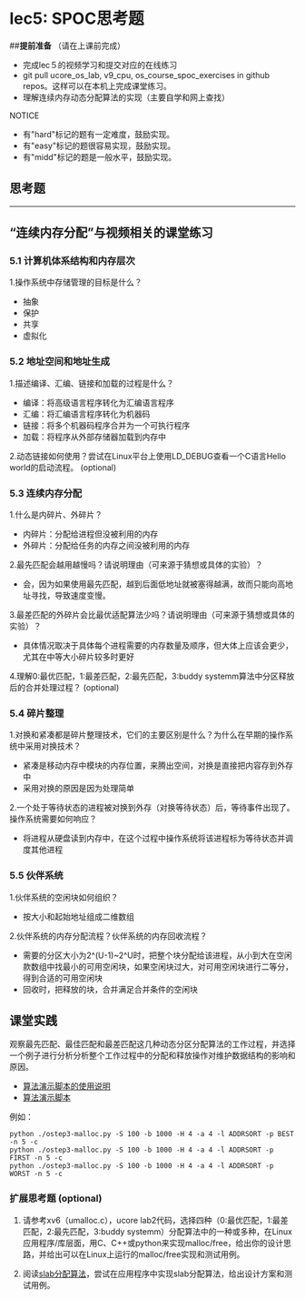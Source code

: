 # lec5: SPOC思考题

##**提前准备**
（请在上课前完成）

- 完成lec５的视频学习和提交对应的在线练习
- git pull ucore_os_lab, v9_cpu, os_course_spoc_exercises in github repos。这样可以在本机上完成课堂练习。
- 理解连续内存动态分配算法的实现（主要自学和网上查找）

NOTICE
- 有"hard"标记的题有一定难度，鼓励实现。
- 有"easy"标记的题很容易实现，鼓励实现。
- 有"midd"标记的题是一般水平，鼓励实现。


## 思考题
---

## “连续内存分配”与视频相关的课堂练习

### 5.1 计算机体系结构和内存层次

1.操作系统中存储管理的目标是什么？

 - 抽象
 - 保护
 - 共享
 - 虚拟化


### 5.2 地址空间和地址生成
1.描述编译、汇编、链接和加载的过程是什么？

  - 编译：将高级语言程序转化为汇编语言程序
  - 汇编：将汇编语言程序转化为机器码
  - 链接：将多个机器码程序合并为一个可执行程序
  - 加载：将程序从外部存储器加载到内存中

2.动态链接如何使用？尝试在Linux平台上使用LD_DEBUG查看一个C语言Hello world的启动流程。  (optional)



### 5.3 连续内存分配
1.什么是内碎片、外碎片？

- 内碎片：分配给进程但没被利用的内存
- 外碎片：分配给任务的内存之间没被利用的内存

2.最先匹配会越用越慢吗？请说明理由（可来源于猜想或具体的实验）？

- 会，因为如果使用最先匹配，越到后面低地址就被塞得越满，故而只能向高地址寻找，导致速度变慢。

3.最差匹配的外碎片会比最优适配算法少吗？请说明理由（可来源于猜想或具体的实验）？

- 具体情况取决于具体每个进程需要的内存数量及顺序，但大体上应该会更少，尤其在中等大小碎片较多时更好

4.理解0:最优匹配，1:最差匹配，2:最先匹配，3:buddy systemm算法中分区释放后的合并处理过程？ (optional)


### 5.4 碎片整理
1.对换和紧凑都是碎片整理技术，它们的主要区别是什么？为什么在早期的操作系统中采用对换技术？  

- 紧凑是移动内存中模块的内存位置，来腾出空间，对换是直接把内容存到外存中
- 采用对换的原因是因为处理简单

2.一个处于等待状态的进程被对换到外存（对换等待状态）后，等待事件出现了。操作系统需要如何响应？

- 将进程从硬盘读到内存中，在这个过程中操作系统将该进程标为等待状态并调度其他进程

### 5.5 伙伴系统
1.伙伴系统的空闲块如何组织？

- 按大小和起始地址组成二维数组

2.伙伴系统的内存分配流程？伙伴系统的内存回收流程？

- 需要的分区大小为2^(U-1)~2^U时，把整个块分配给该进程，从小到大在空闲款数组中找最小的可用空闲块，如果空闲块过大，对可用空闲块进行二等分，得到合适的可用空闲块
- 回收时，把释放的块，合并满足合并条件的空闲块

## 课堂实践

观察最先匹配、最佳匹配和最差匹配这几种动态分区分配算法的工作过程，并选择一个例子进行分析分析整个工作过程中的分配和释放操作对维护数据结构的影响和原因。

  * [算法演示脚本的使用说明](https://github.com/chyyuu/os_tutorial_lab/blob/master/ostep/ostep3-malloc.md)
  * [算法演示脚本](https://github.com/chyyuu/os_tutorial_lab/blob/master/ostep/ostep3-malloc.py)

例如：
```
python ./ostep3-malloc.py -S 100 -b 1000 -H 4 -a 4 -l ADDRSORT -p BEST -n 5 -c
python ./ostep3-malloc.py -S 100 -b 1000 -H 4 -a 4 -l ADDRSORT -p FIRST -n 5 -c
python ./ostep3-malloc.py -S 100 -b 1000 -H 4 -a 4 -l ADDRSORT -p WORST -n 5 -c
```

### 扩展思考题 (optional)

1. 请参考xv6（umalloc.c），ucore lab2代码，选择四种（0:最优匹配，1:最差匹配，2:最先匹配，3:buddy systemm）分配算法中的一种或多种，在Linux应用程序/库层面，用C、C++或python来实现malloc/free，给出你的设计思路，并给出可以在Linux上运行的malloc/free实现和测试用例。


2. 阅读[slab分配算法](http://en.wikipedia.org/wiki/Slab_allocation)，尝试在应用程序中实现slab分配算法，给出设计方案和测试用例。
